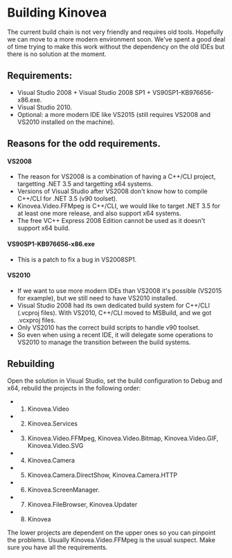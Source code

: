 

# Building Kinovea

The current build chain is not very friendly and requires old tools. Hopefully we can move to a more modern environment soon.
We've spent a good deal of time trying to make this work without the dependency on the old IDEs but there is no solution at the moment.

## Requirements:
- Visual Studio 2008 + Visual Studio 2008 SP1 + VS90SP1-KB976656-x86.exe.
- Visual Studio 2010.
- Optional: a more modern IDE like VS2015 (still requires VS2008 and VS2010 installed on the machine).

## Reasons for the odd requirements.

#### VS2008
- The reason for VS2008 is a combination of having a C++/CLI project, targetting .NET 3.5 and targetting x64 systems.
- Versions of Visual Studio after VS2008 don't know how to compile C++/CLI for .NET 3.5 (v90 toolset).
- Kinovea.Video.FFMpeg is C++/CLI, we would like to target .NET 3.5 for at least one more release, and also support x64 systems.
- The free VC++ Express 2008 Edition cannot be used as it doesn't support x64 build.

#### VS90SP1-KB976656-x86.exe
- This is a patch to fix a bug in VS2008SP1.

#### VS2010
- If we want to use more modern IDEs than VS2008 it's possible (VS2015 for example), but we still need to have VS2010 installed.
- Visual Studio 2008 had its own dedicated build system for C++/CLI (.vcproj files). With VS2010, C++/CLI moved to MSBuild, and we got .vcxproj files.
- Only VS2010 has the correct build scripts to handle v90 toolset.
- So even when using a recent IDE, it will delegate some operations to VS2010 to manage the transition between the build systems.

## Rebuilding

Open the solution in Visual Studio, set the build configuration to Debug and x64, rebuild the projects in the following order:
- 1. Kinovea.Video
- 2. Kinovea.Services
- 3. Kinovea.Video.FFMpeg, Kinovea.Video.Bitmap, Kinovea.Video.GIF, Kinovea.Video.SVG
- 4. Kinovea.Camera
- 5. Kinovea.Camera.DirectShow, Kinovea.Camera.HTTP
- 6. Kinovea.ScreenManager.
- 7. Kinovea.FileBrowser, Kinovea.Updater
- 8. Kinovea

The lower projects are dependent on the upper ones so you can pinpoint the problems. Usually Kinovea.Video.FFMpeg is the usual suspect. Make sure you have all the requirements.




